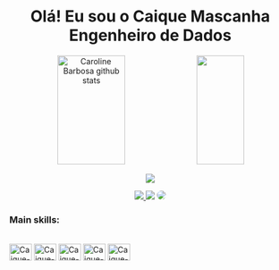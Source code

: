 

<div align="center">
  <h1>Olá! Eu sou o Caique Mascanha Engenheiro de Dados</h1>
</div>

<div align="center">  
  <img width="49%" height="195px" src="https://github-readme-stats.vercel.app/api?username=CaiqueMascanha&show_icons=true&count_private=true&hide_border=true&title_color=FFFFFF&icon_color=0081CF&text_color=0081CF&bg_color=0d1117" alt="Caroline Barbosa github stats" /> 
  <img width="41%" height="195px" src="https://github-readme-stats.vercel.app/api/top-langs/?username=CaiqueMascanha&layout=compact&hide_border=true&title_color=0081CF&text_color=0081CF&bg_color=0d1117" />
</div>

<p align="center">
  <img src="https://github-profile-trophy.vercel.app/?username=CaiqueMascanha&theme=radical&row=2&no-bg=true&column=3&margin-w=15&margin-h=15" />
</p>

<div align="center"> 
<a href="https://www.instagram.com/caique_mascanha01/" target="_blank"><img src="https://img.shields.io/badge/-Instagram-%23E4405F?style=for-the-badge&logo=instagram&logoColor=white"</a>
<a href = "mailto:caiquesilva820@gmail.com"> <img src="https://img.shields.io/badge/-Gmail-%23333?style=for-the-badge&logo=gmail&logoColor=white" target="_blank"></a>
<a href="https://www.linkedin.com/in/caiquemascanha/" target="_blank"><img src="https://img.shields.io/badge/-LinkedIn-%230077B5?style=for-the-badge&logo=linkedin&logoColor=white" style="border-radius: 30px" target="_blank"></a> 
 </div>
 
 ### Main skills:
<div style="display: inline_block"><br>
  <img align="center" alt="Caique-HTML" height="30" width="40" src="https://cdn.jsdelivr.net/gh/devicons/devicon/icons/html5/html5-original.svg">   
  <img align="center" alt="Caique-CSS" height="30" width="40" src="https://cdn.jsdelivr.net/gh/devicons/devicon/icons/css3/css3-original.svg">
  <img align="center" alt="Caique-javascript" height="30" width="40" src="https://cdn.jsdelivr.net/gh/devicons/devicon/icons/javascript/javascript-original.svg">
  <img align="center" alt="Caique-Python" height="30" width="40" src="https://cdn.jsdelivr.net/gh/devicons/devicon/icons/python/python-original.svg">
  <img align="center" alt="Caique-MySQL" height="30" width="40" src="https://cdn.jsdelivr.net/gh/devicons/devicon/icons/mysql/mysql-original-wordmark.svg">
  
</div>

